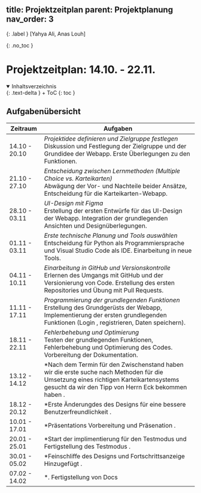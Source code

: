 title: Projektzeitplan
parent: Projektplanung
nav_order: 3
---

{: .label }
[Yahya Ali, Anas Louh]

{: .no_toc }
# Projektzeitplan: 14.10. - 22.11.

<details open markdown="block">
{: .text-delta }
<summary>Inhaltsverzeichnis</summary>
+ ToC
{: toc }
</details>

## Aufgabenübersicht

| Zeitraum        | Aufgaben                                                                                         |
|-----------------|--------------------------------------------------------------------------------------------------|
| 14.10 - 20.10   | *Projektidee definieren und Zielgruppe festlegen*<br>Diskussion und Festlegung der Zielgruppe und der Grundidee der Webapp. Erste Überlegungen zu den Funktionen. |
| 21.10 - 27.10   | *Entscheidung zwischen Lernmethoden (Multiple Choice vs. Karteikarten)*<br>Abwägung der Vor- und Nachteile beider Ansätze, Entscheidung für die Karteikarten-Webapp. |
| 28.10 - 03.11   | *UI-Design mit Figma*<br>Erstellung der ersten Entwürfe für das UI-Design der Webapp. Integration der grundlegenden Ansichten und Designüberlegungen. |
| 01.11 - 03.11   | *Erste technische Planung und Tools auswählen*<br>Entscheidung für Python als Programmiersprache und Visual Studio Code als IDE. Einarbeitung in neue Tools. |
| 04.11 - 10.11   | *Einarbeitung in GitHub und Versionskontrolle*<br>Erlernen des Umgangs mit GitHub und der Versionierung von Code. Erstellung des ersten Repositories und Übung mit Pull Requests. |
| 11.11 - 17.11   | *Programmierung der grundlegenden Funktionen*<br>Erstellung des Grundgerüsts der Webapp, Implementierung der ersten grundlegenden Funktionen (Login , registrieren, Daten speichern). |
| 18.11 - 22.11   | *Fehlerbehebung und Optimierung*<br>Testen der grundlegenden Funktionen, Fehlerbehebung und Optimierung des Codes. Vorbereitung der Dokumentation. |
| 13.12 - 14.12   | *Nach dem Termin für den Zwischenstand haben wir die erste suche nach Methoden für die Umsetzung eines richtigen Karteikartensystems gesucht da wir den Tipp von Herrn Eck bekommen haben . |
| 18.12 - 20.12   | *Erste Änderungdes  des Designs für eine bessere Benutzerfreundlichkeit  . |
| 10.01 - 17.01   | *Präsentations Vorbereitung und Präsenation . |
| 20.01 - 25.01   | *Start der implimentierung für den Testmodus und Fertigstellung des Testmodus . |
| 30.01 - 05.02   | *Feinschliffe des Designs und Fortschrittsanzeige Hinzugefügt . |
| 07.02 - 14.02   | *. Fertigstellung von Docs |